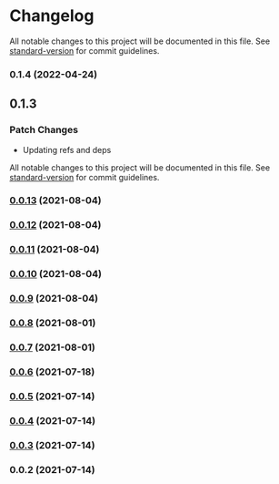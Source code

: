 # Changelog

All notable changes to this project will be documented in this file. See [standard-version](https://github.com/conventional-changelog/standard-version) for commit guidelines.

### 0.1.4 (2022-04-24)

## 0.1.3

### Patch Changes

- Updating refs and deps

All notable changes to this project will be documented in this file. See [standard-version](https://github.com/conventional-changelog/standard-version) for commit guidelines.

### [0.0.13](https://github.com/srclaunch/services/compare/v0.0.12...v0.0.13) (2021-08-04)

### [0.0.12](https://github.com/srclaunch/services/compare/v0.0.11...v0.0.12) (2021-08-04)

### [0.0.11](https://github.com/srclaunch/services/compare/v0.0.10...v0.0.11) (2021-08-04)

### [0.0.10](https://github.com/srclaunch/services/compare/v0.0.9...v0.0.10) (2021-08-04)

### [0.0.9](https://github.com/srclaunch/services/compare/v0.0.8...v0.0.9) (2021-08-04)

### [0.0.8](https://github.com/srclaunch/services/compare/v0.0.7...v0.0.8) (2021-08-01)

### [0.0.7](https://github.com/srclaunch/services/compare/v0.0.6...v0.0.7) (2021-08-01)

### [0.0.6](https://github.com/srclaunch/services/compare/v0.0.5...v0.0.6) (2021-07-18)

### [0.0.5](https://github.com/srclaunch/services/compare/v0.0.4...v0.0.5) (2021-07-14)

### [0.0.4](https://github.com/srclaunch/services/compare/v0.0.3...v0.0.4) (2021-07-14)

### [0.0.3](https://github.com/srclaunch/services/compare/v0.0.2...v0.0.3) (2021-07-14)

### 0.0.2 (2021-07-14)
